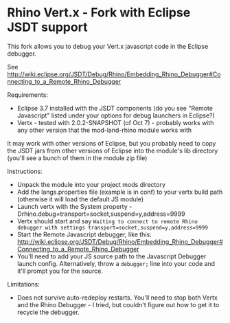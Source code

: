 # Rhino Vert.x - Fork with Eclipse JSDT support

This fork allows you to debug your Vert.x javascript code in the Eclipse debugger.


See http://wiki.eclipse.org/JSDT/Debug/Rhino/Embedding_Rhino_Debugger#Connecting_to_a_Remote_Rhino_Debugger 

Requirements:

* Eclipse 3.7 installed with the JSDT components (do you see "Remote Javascript" listed under your options for debug launchers in Eclipse?)
* Vertx - tested with 2.0.2-SNAPSHOT (of Oct 7) - probably works with any other version that the mod-land-rhino module works with

It may work with other versions of Eclipse, but you probably need to copy the JSDT jars from other versions of Eclipse into the module's lib directory (you'll see a bunch of them in the module zip file)

Instructions:

* Unpack the module into your project mods directory
* Add the langs.properties file (example is in conf) to your vertx build path (otherwise it will load the default JS module)
* Launch vertx with the System property -Drhino.debug=transport=socket,suspend=y,address=9999
* Vertx should start and say `Waiting to connect to remote Rhino debugger with settings transport=socket,suspend=y,address=9999`  
* Start the Remote Javascript debugger, like this: http://wiki.eclipse.org/JSDT/Debug/Rhino/Embedding_Rhino_Debugger#Connecting_to_a_Remote_Rhino_Debugger
* You'll need to add your JS source path to the Javascript Debugger launch config.  Alternatively, throw a `debugger;` line into your code and it'll prompt you for the source.

Limitations:

* Does not survive auto-redeploy restarts.  You'll need to stop both Vertx and the Rhino Debugger - I tried, but couldn't figure out how to get it to recycle the debugger. 

